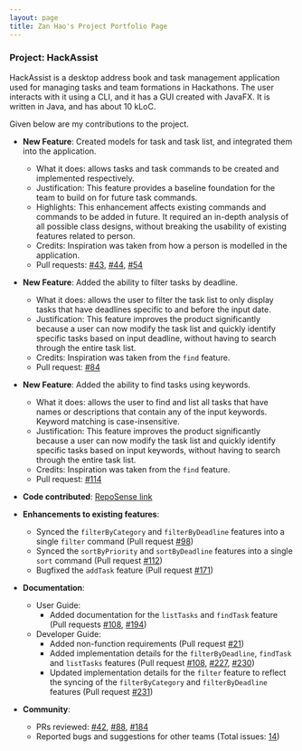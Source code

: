 ```yaml
---
layout: page
title: Zan Hao's Project Portfolio Page
---
```


### Project: HackAssist

HackAssist is a desktop address book and task management application used for managing tasks and team formations in Hackathons. The user interacts with it using a CLI, and it has a GUI created with JavaFX. It is written in Java, and has about 10 kLoC.

Given below are my contributions to the project.

* **New Feature**: Created models for task and task list, and integrated them into the application.
  * What it does: allows tasks and task commands to be created and implemented respectively.
  * Justification: This feature provides a baseline foundation for the team to build on for future task commands.
  * Highlights: This enhancement affects existing commands and commands to be added in future. It required an in-depth analysis of all possible class designs, without breaking the usability of existing features related to person.
  * Credits: Inspiration was taken from how a person is modelled in the application.
  * Pull requests: [\#43](https://github.com/AY2223S1-CS2103T-F12-2/tp/pull/43), [\#44](https://github.com/AY2223S1-CS2103T-F12-2/tp/pull/44), [#54](https://github.com/AY2223S1-CS2103T-F12-2/tp/pull/54)

* **New Feature**: Added the ability to filter tasks by deadline.
  * What it does: allows the user to filter the task list to only display tasks that have deadlines specific to and before the input date.
  * Justification: This feature improves the product significantly because a user can now modify the task list and quickly identify specific tasks based on input deadline, without having to search through the entire task list.
  * Credits: Inspiration was taken from the `find` feature.
  * Pull request: [\#84](https://github.com/AY2223S1-CS2103T-F12-2/tp/pull/84)

* **New Feature**: Added the ability to find tasks using keywords.
  * What it does: allows the user to find and list all tasks that have names or descriptions that contain any of the input keywords. Keyword matching is case-insensitive.
  * Justification: This feature improves the product significantly because a user can now modify the task list and quickly identify specific tasks based on input keywords, without having to search through the entire task list.
  * Credits: Inspiration was taken from the `find` feature.
  * Pull request: [\#114](https://github.com/AY2223S1-CS2103T-F12-2/tp/pull/114)

* **Code contributed**: [RepoSense link](https://nus-cs2103-ay2223s1.github.io/tp-dashboard/?search=&sort=groupTitle&sortWithin=title&timeframe=commit&mergegroup=&groupSelect=groupByRepos&breakdown=true&checkedFileTypes=docs~functional-code~test-code~other&since=2022-09-16&tabOpen=true&tabType=authorship&tabAuthor=paotheroo&tabRepo=AY2223S1-CS2103T-F12-2%2Ftp%5Bmaster%5D&authorshipIsMergeGroup=false&authorshipFileTypes=docs~functional-code&authorshipIsBinaryFileTypeChecked=false&authorshipIsIgnoredFilesChecked=false)

* **Enhancements to existing features**:
  * Synced the `filterByCategory` and `filterByDeadline` features into a single `filter` command (Pull request [\#98](https://github.com/AY2223S1-CS2103T-F12-2/tp/pull/98))
  * Synced the `sortByPriority` and `sortByDeadline` features into a single `sort` command (Pull request [\#112](https://github.com/AY2223S1-CS2103T-F12-2/tp/pull/112))
  * Bugfixed the `addTask` feature (Pull request [\#171](https://github.com/AY2223S1-CS2103T-F12-2/tp/pull/171))

* **Documentation**:
  * User Guide:
    * Added documentation for the `listTasks` and `findTask` feature (Pull requests [\#108](https://github.com/AY2223S1-CS2103T-F12-2/tp/pull/108), [\#194](https://github.com/AY2223S1-CS2103T-F12-2/tp/pull/194))
  * Developer Guide:
    * Added non-function requirements (Pull request [\#21](https://github.com/AY2223S1-CS2103T-F12-2/tp/pull/21))
    * Added implementation details for the `filterByDeadline`, `findTask` and `listTasks` features (Pull request [\#108](https://github.com/AY2223S1-CS2103T-F12-2/tp/pull/108), [\#227](https://github.com/AY2223S1-CS2103T-F12-2/tp/pull/227), [\#230](https://github.com/AY2223S1-CS2103T-F12-2/tp/pull/230))
    * Updated implementation details for the `filter` feature to reflect the syncing of the `filterByCategory` and `filterByDeadline` features (Pull request [\#231](https://github.com/AY2223S1-CS2103T-F12-2/tp/pull/231))

* **Community**:
  * PRs reviewed: [\#42](https://github.com/AY2223S1-CS2103T-F12-2/tp/pull/42), [\#88](https://github.com/AY2223S1-CS2103T-F12-2/tp/pull/88), [\#184](https://github.com/AY2223S1-CS2103T-F12-2/tp/pull/183)
  * Reported bugs and suggestions for other teams (Total issues: [14](https://github.com/paotheroo/ped/issues))
